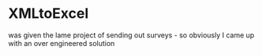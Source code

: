# XMLtoExcel
was given the lame project of sending out surveys - so obviously I came up with an over engineered solution
